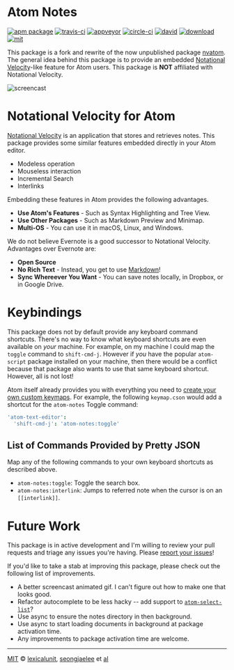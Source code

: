 # Atom Notes

[![apm package][apm-ver-link]][releases]
[![travis-ci][travis-ci-badge]][travis-ci]
[![appveyor][appveyor-badge]][appveyor]
[![circle-ci][circle-ci-badge]][circle-ci]
[![david][david-badge]][david]
[![download][dl-badge]][apm-pkg-link]
[![mit][mit-badge]][mit]

This package is a fork and rewrite of the now unpublished package [nvatom][nvatom]. The general
idea behind this package is to provide an embedded [Notational Velocity][nv]-like feature for Atom
users. This package is **NOT** affiliated with Notational Velocity.

![screencast][screencast]

# Notational Velocity for Atom

[Notational Velocity][nv] is an application that stores and retrieves notes. This package provides
some similar features embedded directly in your Atom editor.

- Modeless operation
- Mouseless interaction
- Incremental Search
- Interlinks

Embedding these features in Atom provides the following advantages.

- **Use Atom's Features** - Such as Syntax Highlighting and Tree View.
- **Use Other Packages** - Such as Markdown Preview and Minimap.
- **Multi-OS** - You can use it in macOS, Linux, and Windows.

We do not believe Evernote is a good successor to Notational Velocity. Advantages over Evernote are:

- **Open Source**
- **No Rich Text** - Instead, you get to use [Markdown][md]!
- **Sync Whereever You Want** - You can save notes locally, in Dropbox, or in Google Drive.

# Keybindings

This package does not by default provide any keyboard command shortcuts. There's no way to know what
keyboard shortcuts are even available on *your* machine. For example, on my machine I could map the
`toggle` command to `shift-cmd-j`. However if *you* have the popular `atom-script` package
installed on your machine, then there would be a conflict because that package also wants to use
that same keyboard shortcut. However, all is not lost!

Atom itself already provides you with everything you need to
[create your own custom keymaps][keymaps]. For example, the following `keymap.cson` would add a
shortcut for the `atom-notes` Toggle command:

```cson
'atom-text-editor':
  'shift-cmd-j': 'atom-notes:toggle'
```

## List of Commands Provided by Pretty JSON

Map any of the following commands to your own keyboard shortcuts as described above.

- `atom-notes:toggle`: Toggle the search box.
- `atom-notes:interlink`: Jumps to referred note when the cursor is on an `[[interlink]]`.

# Future Work

This package is in active development and I'm willing to review your pull requests and triage any
issues you're having. Please [report your issues][issues]!

If you'd like to take a stab at improving this package, please check out the following list of
improvements.

- A better screencast animated gif. I can't figure out how to make one that looks good.
- Refactor autocomplete to be less hacky -- add support to [`atom-select-list`][atom-select-list]?
- Use async to ensure the notes directory in then background.
- Use async to start loading documents in background at package activation time.
- Any improvements to package activation time are welcome.

---

[MIT][mit] © [lexicalunit][lexicalunit], [seongjaelee][seongjaelee] et [al][contributors]

[mit]:              http://opensource.org/licenses/MIT
[lexicalunit]:      http://github.com/lexicalunit
[seongjaelee]:      http://github.com/seongjaelee
[contributors]:     https://github.com/lexicalunit/atom-notes/graphs/contributors
[releases]:         https://github.com/lexicalunit/atom-notes/releases
[mit-badge]:        https://img.shields.io/apm/l/atom-notes.svg
[apm-pkg-link]:     https://atom.io/packages/atom-notes
[apm-ver-link]:     https://img.shields.io/apm/v/atom-notes.svg
[dl-badge]:         http://img.shields.io/apm/dm/atom-notes.svg
[travis-ci-badge]:  https://travis-ci.org/lexicalunit/atom-notes.svg?branch=master
[travis-ci]:        https://travis-ci.org/lexicalunit/atom-notes
[appveyor]:         https://ci.appveyor.com/project/lexicalunit/atom-notes?branch=master
[appveyor-badge]:   https://ci.appveyor.com/api/projects/status/a4fcn60mhewef9r0/branch/master?svg=true
[circle-ci]:        https://circleci.com/gh/lexicalunit/atom-notes/tree/master
[circle-ci-badge]:  https://circleci.com/gh/lexicalunit/atom-notes/tree/master.svg?style=shield
[david-badge]:      https://david-dm.org/lexicalunit/atom-notes.svg
[david]:            https://david-dm.org/lexicalunit/atom-notes
[issues]:           https://github.com/lexicalunit/atom-notes/issues

[nvatom]:           https://github.com/seongjaelee/nvatom
[nv]:               http://notational.net/
[md]:               http://daringfireball.net/projects/markdown/
[keymaps]:          http://flight-manual.atom.io/using-atom/sections/basic-customization/#customizing-keybindings
[screencast]:       https://user-images.githubusercontent.com/1903876/28631701-bff918c6-71f3-11e7-9495-067699fd1951.gif
[atom-select-list]: https://github.com/atom/atom-select-list
